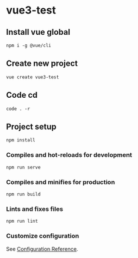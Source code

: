 # vue3-test

## Install vue global

```
npm i -g @vue/cli
```

## Create new project

```
vue create vue3-test
```

## Code cd

```
code . -r
```

## Project setup

```
npm install
```

### Compiles and hot-reloads for development

```
npm run serve
```

### Compiles and minifies for production

```
npm run build
```

### Lints and fixes files

```
npm run lint
```

### Customize configuration

See [Configuration Reference](https://cli.vuejs.org/config/).
